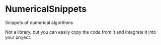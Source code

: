 # NumericalSnippets
Snippets of numerical algorithms

Not a library, but you can easily copy the code from it and integrate it into your project.
